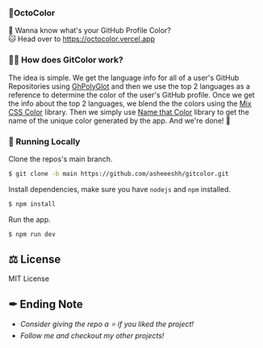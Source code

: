 ### 🌈OctoColor

🤔 Wanna know what's your GitHub Profile Color?\
🐱 Head over to https://octocolor.vercel.app

### 🐱‍💻 How does GitColor work?

The idea is simple. We get the language info for all of a user's GitHub Repositories using [GhPolyGlot]('https://github.com/IonicaBizau/node-gh-polyglot) and then we use the top 2 languages as a reference to determine the color of the user's GitHub profile. Once we get the info about the top 2 languages, we blend the the colors using the [Mix CSS Color]('https://www.npmjs.com/package/mix-css-color') library. Then we simply use [Name that Color]('https://chir.ag/projects/name-that-color/') library to get the name of the unique color generated by the app. And we're done! 🚀

### 🚀 Running Locally

Clone the repos's main branch.
```sh
$ git clone -b main https://github.com/asheeeshh/gitcolor.git
```
Install dependencies, make sure you have `nodejs` and `npm` installed.
```sh
$ npm install
```
Run the app.
```sh
$ npm run dev
```

## ⚖ License 
MIT License

## ✒ Ending Note 
- *Consider giving the repo a ⭐ if you liked the project!*
- *Follow me and checkout my other projects!*


 
